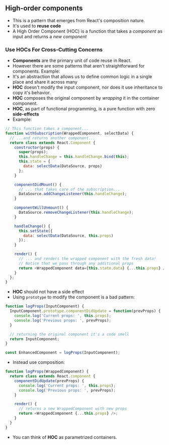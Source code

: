 ## High-order components
- This is a pattern that emerges from React's composition nature.
- It's used to **reuse code**
- A High Order Component (HOC) is a function that takes a _component_ as input and returns a _new component_

### Use HOCs For Cross-Cutting Concerns 
- **Components** are the primary unit of code reuse in React.
- However there are some patterns that aren't straightforward for components. Example:
- It's an abstraction that allows us to define common logic in a single place and share it across many
- **HOC** doesn't modify the input component, nor does it use inheritance to copy it's behavior.
- **HOC** composes the original component by _wrapping_ it in the container component.
- **HOC**, as part of functional programming, is a pure function with zero **side-effects**
- Example:
```javascript
// This function takes a component...
function withSubscription(WrappedComponent, selectData) {
  // ...and returns another component...
  return class extends React.Component {
    constructor(props) {
      super(props);
      this.handleChange = this.handleChange.bind(this);
      this.state = {
        data: selectData(DataSource, props)
      };
    }

    componentDidMount() {
      // ... that takes care of the subscription...
      DataSource.addChangeListener(this.handleChange);
    }

    componentWillUnmount() {
      DataSource.removeChangeListener(this.handleChange);
    }

    handleChange() {
      this.setState({
        data: selectData(DataSource, this.props)
      });
    }

    render() {
      // ... and renders the wrapped component with the fresh data!
      // Notice that we pass through any additional props
      return <WrappedComponent data={this.state.data} {...this.props} />;
    }
  };
}
```
- **HOC** should not have a side effect
- Using `prototype` to modify the component is a bad pattern:
```javascript
function logProps(InputComponent) {
  InputComponent.prototype.componentDidUpdate = function(prevProps) {
    console.log('Current props: ', this.props);
    console.log('Previous props: ', prevProps);
  }

  // returning the original component it's a code smell
  return InputComponent;
}

const EnhancedComponent = logProps(InputComponent);
```
- Instead use composition:
```javascript
function logProps(WrappedComponent) {
  return class extends React.component {
    componentDidUpdate(prevProps) {
      console.log('Current props: ', this.props);
      console.log('Previous props: ', prevProps);
    }

    render() {
      // returns a new WrappedComponent with new props
      return <WrappedComponent {...this.props} />;
    }
  }
} 
```
- You can think of **HOC** as parametrized containers.